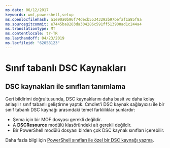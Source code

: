 ```yaml
---
ms.date: 06/12/2017
keywords: wmf,powershell,setup
ms.openlocfilehash: a1e90a0b96f74decb55343292b97befaf1a85f8a
ms.sourcegitcommit: e7445ba8203da304286c591ff513900ad1c244a4
ms.translationtype: MT
ms.contentlocale: tr-TR
ms.lasthandoff: 04/23/2019
ms.locfileid: "62058123"
---
```

# <a name="class-based-dsc-resources"></a>Sınıf tabanlı DSC Kaynakları

## <a name="defining-dsc-resources-with-classes"></a>DSC kaynakları ile sınıfları tanımlama

Geri bildirimi doğrultusunda, DSC kaynaklarını daha basit ve daha kolay anlaşılır sınıf tabanlı geliştirme yaptık.
Cmdlet'i DSC kaynak sağlayıcısı ile bir sınıf tabanlı DSC kaynağı arasındaki temel farklılıklar şunlardır:

* Şema için bir MOF dosyası gerekli değildir.
* A **DSCResource** modülü klasöründeki alt gerekli değildir.
* Bir PowerShell modülü dosyası birden çok DSC kaynak sınıfları içerebilir.

Daha fazla bilgi için [PowerShell sınıfları ile özel bir DSC kaynağı yazma](https://msdn.microsoft.com/powershell/dsc/authoringresource).
